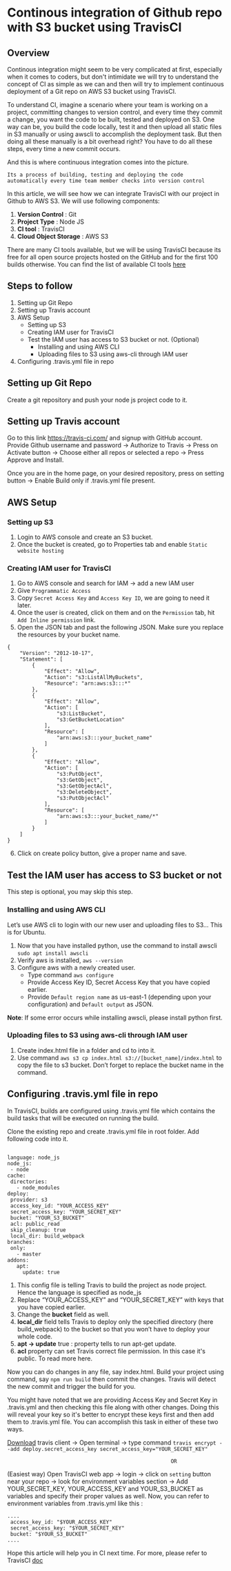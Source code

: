 # Continous integration of Github repo with S3 bucket using TravisCI

## Overview

Continous integration might seem to be very complicated at first, especially when it comes to coders, but don't intimidate we will try to understand the concept of CI as simple as we can and then will try to implement continuous deployment of a Git repo on AWS S3 bucket using TravisCI.

To understand CI, imagine a scenario where your team is working on a project, committing changes to version control, and every time they commit a change, you want the code to be built, tested and deployed on S3. One way can be, you build the code locally, test it and then upload all static files in S3 manually or using awscli to accomplish the deployment task. But then doing all these manually is a bit overhead right? You have to do all these steps, every time a new commit occurs. 

And this is where continuous integration comes into the picture. 

`Its a process of building, testing and deploying the code automatically every time team member checks into version control`

In this article, we will see how we can integrate TravisCI with our project in Github to AWS S3. We will use following components: 

1. **Version Control** : Git
2. **Project Type** : Node JS
3. **CI tool** : TravisCI
4. **Cloud Object Storage** : AWS S3 

There are many CI tools available, but we will be using TravisCI because its free for all open source projects hosted on the GitHub and for the first 100 builds otherwise. You can find the list of available CI tools [here](https://code-maze.com/top-8-continuous-integration-tools/)

## Steps to follow

1. Setting up Git Repo
2. Setting up Travis account
3. AWS Setup
    * Setting up S3
    * Creating IAM user for TravisCI
    * Test the IAM user has access to S3 bucket or not. (Optional)
        * Installing and using AWS CLI
        * Uploading files to S3 using aws-cli through IAM user
4. Configuring .travis.yml file in repo 

## Setting up Git Repo

Create a git repository and push your node js project code to it.

## Setting up Travis account

Go to this link https://travis-ci.com/ and signup with GitHub account. Provide Github username and password -> Authorize to Travis -> Press on Activate button -> Choose either all repos or selected a repo -> Press Approve and Install. 

Once you are in the home page, on your desired repository, press on setting button -> Enable Build only if .travis.yml file present.

## AWS Setup

### Setting up S3

1. Login to AWS console and create an S3 bucket.
2. Once the bucket is created, go to Properties tab and enable `Static website hosting`

### Creating IAM user for TravisCI

1. Go to AWS console and search for IAM -> add a new IAM user
2. Give `Programmatic Access`
3. Copy `Secret Access Key` and `Access Key ID`, we are going to need it later.
4. Once the user is created, click on them and on the `Permission` tab, hit `Add Inline permission` link.
5. Open the JSON tab and past the following JSON. Make sure you replace the resources by your bucket name.  
```
{
    "Version": "2012-10-17",
    "Statement": [
        {
            "Effect": "Allow",
            "Action": "s3:ListAllMyBuckets",
            "Resource": "arn:aws:s3:::*"
        },
        {
            "Effect": "Allow",
            "Action": [
                "s3:ListBucket",
                "s3:GetBucketLocation"
            ],
            "Resource": [
                "arn:aws:s3:::your_bucket_name"
            ]
        },
        {
            "Effect": "Allow",
            "Action": [
                "s3:PutObject",
                "s3:GetObject",
                "s3:GetObjectAcl",
                "s3:DeleteObject",
                "s3:PutObjectAcl"
            ],
            "Resource": [
                "arn:aws:s3:::your_bucket_name/*"
            ]
        }
    ]
}
```
6. Click on create policy button, give a proper name and save. 

## Test the IAM user has access to S3 bucket or not
This step is optional, you may skip this step.

### Installing and using AWS CLI
Let’s use AWS cli to login with our new user and uploading files to S3… This is for Ubuntu. 

1. Now that you have installed python, use the command to install awscli `sudo apt install awscli`
2. Verify aws is installed, `aws --version`
3. Configure aws with a newly created user.
    * Type command `aws configure`
    * Provide Access Key ID, Secret Access Key that you have copied earlier.
    * Provide `Default region name` as us-east-1 (depending upon your configuration) and `Default output` as JSON.
    
    
**Note**: If some error occurs while installing awscli, please install python first.

### Uploading files to S3 using aws-cli through IAM user

1. Create index.html file in a folder and cd to into it. 
2. Use command  `aws s3 cp index.html s3://[bucket_name]/index.html` to copy the file to s3 bucket. Don’t forget to replace the bucket name in the command. 

## Configuring .travis.yml file in repo

In TravisCI, builds are configured using .travis.yml file which contains the build tasks that will be executed on running the build. 

Clone the existing repo and create .travis.yml file in root folder.
Add following code into it.

```

language: node_js
node_js:
 - node
cache:
 directories:
   - node_modules
deploy:
 provider: s3
 access_key_id: "YOUR_ACCESS_KEY"
 secret_access_key: "YOUR_SECRET_KEY"
 bucket: "YOUR_S3_BUCKET"
 acl: public_read
 skip_cleanup: true
 local_dir: build_webpack
branches:
 only:
   - master
addons:
   apt:
     update: true
```

1. This config file is telling Travis to build the project as node project. Hence the language is specified as node_js
2. Replace “YOUR_ACCESS_KEY” and “YOUR_SECRET_KEY” with keys that you have copied earlier.
3. Change the **bucket** field as well.
4. **local_dir**  field tells Travis to deploy only the specified directory (here build_webpack) to the bucket so that you won’t have to deploy your whole code.
5. **apt -> update** true : property tells to run apt-get update.
6. **acl** property can set Travis correct file permission. In this case it's public. To read more here.

Now you can do changes in any file, say index.html. Build your project using command, say `npm run build` then commit the changes. Travis will detect the new commit and trigger the build for you. 

You might have noted that we are providing Access Key and Secret Key in .travis.yml and then checking this file along with other changes. Doing this will reveal your key so it's better to encrypt these keys first and then add them to .travis.yml file. You can accomplish this task in either of these two ways.


[Download](https://github.com/travis-ci/travis.rb) travis client -> Open terminal -> type command `travis encrypt --add deploy.secret_access_key secret_access_key="YOUR_SECRET_KEY"`

                                                         OR
(Easiest way)
Open TravisCI web app ->  login -> click on `setting` button near your repo -> look for environment variables section -> Add YOUR_SECRET_KEY, YOUR_ACCESS_KEY and YOUR_S3_BUCKET as variables and specify their proper values as well. Now, you can refer to environment variables from .travis.yml like this :

```
....
 access_key_id: "$YOUR_ACCESS_KEY"
 secret_access_key: "$YOUR_SECRET_KEY"
 bucket: "$YOUR_S3_BUCKET"
....

```

Hope this article will help you in CI next time. For more, please refer to TravisCI [doc](https://docs.travis-ci.com/user/deployment/s3/) 












 





